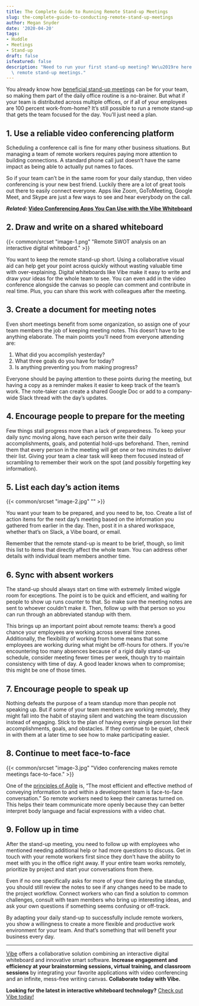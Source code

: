 ```yaml
---
title: The Complete Guide to Running Remote Stand-up Meetings
slug: the-complete-guide-to-conducting-remote-stand-up-meetings
author: Megan Snyder
date: '2020-04-20'
tags:
- Huddle
- Meetings
- Stand-up
draft: false
isfeatured: false
description: "Need to run your first stand-up meeting? We\u2019re here to help with a quick guide to conducting successful\
  \ remote stand-up meetings."
---
```


You already know how [beneficial stand-up meetings](https://vibe.us/blog/8-benefits-of-daily-stand-up-meetings/) can be for your team, so making them part of the daily office routine is a no-brainer. But what if your team is distributed across multiple offices, or if all of your employees are 100 percent work-from-home? It’s still possible to run a remote stand-up that gets the team focused for the day. You’ll just need a plan.

## 1. Use a reliable video conferencing platform

Scheduling a conference call is fine for many other business situations. But managing a team of remote workers requires paying more attention to building connections. A standard phone call just doesn’t have the same impact as being able to actually put names to faces.

So if your team can’t be in the same room for your daily standup, then video conferencing is your new best friend. Luckily there are a lot of great tools out there to easily connect everyone. Apps like Zoom, GoToMeeting, Google Meet, and Skype are just a few ways to see and hear everybody on the call.

***Related:* [Video Conferencing Apps You Can Use with the Vibe Whiteboard](https://vibe.us/blog/video-conferencing-apps-with-whiteboard/)**

## 2. Draw and write on a shared whiteboard

{{< common/srcset "image-1.png" "Remote SWOT analysis on an interactive digital whiteboard." >}}

You want to keep the remote stand-up short. Using a collaborative visual aid can help get your point across quickly without wasting valuable time with over-explaining. Digital whiteboards like Vibe make it easy to write and draw your ideas for the whole team to see. You can even add in the video conference alongside the canvas so people can comment and contribute in real time. Plus, you can share this work with colleagues after the meeting.

## 3. Create a document for meeting notes

Even short meetings benefit from some organization, so assign one of your team members the job of keeping meeting notes. This doesn’t have to be anything elaborate. The main points you’ll need from everyone attending are:

1. What did you accomplish yesterday?
2. What three goals do you have for today?
3. Is anything preventing you from making progress?

Everyone should be paying attention to these points during the meeting, but having a copy as a reminder makes it easier to keep track of the team’s work. The note-taker can create a shared Google Doc or add to a company-wide Slack thread with the day’s updates.

## 4. Encourage people to prepare for the meeting

Few things stall progress more than a lack of preparedness. To keep your daily sync moving along, have each person write their daily accomplishments, goals, and potential hold-ups beforehand. Then, remind them that every person in the meeting will get one or two minutes to deliver their list. Giving your team a clear task will keep them focused instead of scrambling to remember their work on the spot (and possibly forgetting key information).

## 5. List each day’s action items

{{< common/srcset "image-2.jpg" "" >}}

You want your team to be prepared, and you need to be, too. Create a list of action items for the next day’s meeting based on the information you gathered from earlier in the day. Then, post it in a shared workspace, whether that’s on Slack, a Vibe board, or email.

Remember that the remote stand-up is meant to be brief, though, so limit this list to items that directly affect the whole team. You can address other details with individual team members another time.

## 6. Sync with absent workers

The stand-up should always start on time with extremely limited wiggle room for exceptions. The point is to be quick and efficient, and waiting for people to show up runs counter to that. So make sure the meeting notes are sent to whoever couldn’t make it. Then, follow up with that person so you can run through an abbreviated standup with them.

This brings up an important point about remote teams: there’s a good chance your employees are working across several time zones. Additionally, the flexibility of working from home means that some employees are working during what might be off-hours for others. If you’re encountering too many absences because of a rigid daily stand-up schedule, consider meeting fewer times per week, though try to maintain consistency with time of day. A good leader knows when to compromise; this might be one of those times.

## 7. Encourage people to speak up

Nothing defeats the purpose of a team standup more than people not speaking up. But if some of your team members are working remotely, they might fall into the habit of staying silent and watching the team discussion instead of engaging. Stick to the plan of having every single person list their accomplishments, goals, and obstacles. If they continue to be quiet, check in with them at a later time to see how to make participating easier.

## 8. Continue to meet face-to-face

{{< common/srcset "image-3.jpg" "Video conferencing makes remote meetings face-to-face." >}}

One of the [principles of Agile](https://www.agilealliance.org/agile101/12-principles-behind-the-agile-manifesto/) is, “The most efficient and effective method of conveying information to and within a development team is face-to-face conversation.” So remote workers need to keep their cameras turned on. This helps their team communicate more openly because they can better interpret body language and facial expressions with a video chat.

## 9. Follow up in time

After the stand-up meeting, you need to follow up with employees who mentioned needing additional help or had more questions to discuss. Get in touch with your remote workers first since they don’t have the ability to meet with you in the office right away. If your entire team works remotely, prioritize by project and start your conversations from there.

Even if no one specifically asks for more of your time during the standup, you should still review the notes to see if any changes need to be made to the project workflow. Connect workers who can find a solution to common challenges, consult with team members who bring up interesting ideas, and ask your own questions if something seems confusing or off-track.

By adapting your daily stand-up to successfully include remote workers, you show a willingness to create a more flexible and productive work environment for your team. And that’s something that will benefit your business every day.



---

[Vibe](https://vibe.us/) offers a collaborative solution combining an interactive digital whiteboard and innovative smart software. **Increase engagement and efficiency at your brainstorming sessions, virtual training, and classroom sessions** by integrating your favorite applications with video conferencing and an infinite, mess-free writing canvas. **Collaborate today with Vibe.**

**Looking for the latest in interactive whiteboard technology?** [Check out Vibe today!](https://vibe.us/order/)
